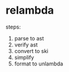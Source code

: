 # relambda

steps:

1. parse to ast
2. verify ast
3. convert to ski
4. simplify
5. format to unlambda
